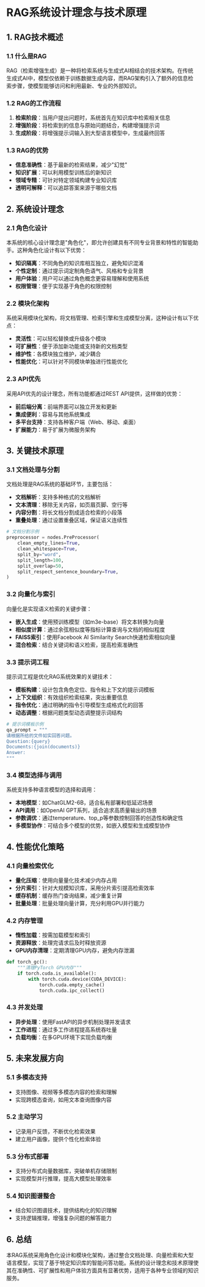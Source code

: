 # RAG系统设计理念与技术原理

## 1. RAG技术概述

### 1.1 什么是RAG

RAG（检索增强生成）是一种将检索系统与生成式AI相结合的技术架构。在传统生成式AI中，模型仅依赖于训练数据生成内容，而RAG架构引入了额外的信息检索步骤，使模型能够访问和利用最新、专业的外部知识。

### 1.2 RAG的工作流程

1. **检索阶段**：当用户提出问题时，系统首先在知识库中检索相关信息
2. **增强阶段**：将检索到的信息与原始问题结合，构建增强提示词
3. **生成阶段**：将增强提示词输入到大型语言模型中，生成最终回答

### 1.3 RAG的优势

- **信息准确性**：基于最新的检索结果，减少"幻觉"
- **知识扩展**：可以利用模型训练后的新知识
- **领域专精**：可针对特定领域构建专业知识库
- **透明可解释**：可以追踪答案来源于哪些文档

## 2. 系统设计理念

### 2.1 角色化设计

本系统的核心设计理念是"角色化"，即允许创建具有不同专业背景和特性的智能助手。这种角色化设计有以下优势：

- **知识隔离**：不同角色的知识库相互独立，避免知识混淆
- **个性定制**：通过提示词定制角色语气、风格和专业背景
- **用户体验**：用户可以通过角色概念更容易理解和使用系统
- **权限管理**：便于实现基于角色的权限控制

### 2.2 模块化架构

系统采用模块化架构，将文档管理、检索引擎和生成模型分离，这种设计有以下优点：

- **灵活性**：可以轻松替换或升级各个模块
- **可扩展性**：便于添加新功能或支持新的文档类型
- **维护性**：各模块独立维护，减少耦合
- **性能优化**：可以针对不同模块单独进行性能优化

### 2.3 API优先

采用API优先的设计理念，所有功能都通过REST API提供，这样做的优势：

- **前后端分离**：前端界面可以独立开发和更新
- **集成便利**：容易与其他系统集成
- **多平台支持**：支持各种客户端（Web、移动、桌面）
- **扩展能力**：易于扩展为微服务架构

## 3. 关键技术原理

### 3.1 文档处理与分割

文档处理是RAG系统的基础环节，主要包括：

- **文档解析**：支持多种格式的文档解析
- **文本清理**：移除无关内容，如页眉页脚、空行等
- **内容分割**：将长文档分割成适合检索的小段落
- **重叠处理**：通过设置重叠区域，保证语义连续性

```python
# 文档分割示例
preprocessor = nodes.PreProcessor(
    clean_empty_lines=True,
    clean_whitespace=True,
    split_by="word",
    split_length=100,
    split_overlap=50,
    split_respect_sentence_boundary=True,
)
```

### 3.2 向量化与索引

向量化是实现语义检索的关键步骤：

- **嵌入生成**：使用预训练模型（如m3e-base）将文本转换为向量
- **相似度计算**：通过余弦相似度等指标计算查询与文档的相似程度
- **FAISS索引**：使用Facebook AI Similarity Search快速检索相似向量
- **混合检索**：结合关键词和语义检索，提高检索准确性

### 3.3 提示词工程

提示词工程是优化RAG系统效果的关键技术：

- **模板构建**：设计包含角色定位、指令和上下文的提示词模板
- **上下文组织**：有效组织检索结果，突出重要信息
- **指令优化**：通过明确的指令引导模型生成格式化的回答
- **动态调整**：根据问题类型动态调整提示词结构

```python
# 提示词模板示例
qa_prompt = """
请根据所给的文件如实回答问题。
Question:{query}
Documents:{join(documents)}
Answer:
"""
```

### 3.4 模型选择与调用

系统支持多种语言模型的选择和调用：

- **本地模型**：如ChatGLM2-6B，适合私有部署和低延迟场景
- **API调用**：如OpenAI GPT系列，适合追求高质量输出的场景
- **参数调优**：通过temperature、top_p等参数控制回答的创造性和确定性
- **多模型协作**：可结合多个模型的优势，如嵌入模型和生成模型协作

## 4. 性能优化策略

### 4.1 向量检索优化

- **量化压缩**：使用向量量化技术减少内存占用
- **分片索引**：针对大规模知识库，采用分片索引提高检索效率
- **缓存机制**：缓存热门查询结果，减少重复计算
- **批量处理**：批量处理向量计算，充分利用GPU并行能力

### 4.2 内存管理

- **惰性加载**：按需加载模型和索引
- **资源释放**：处理完请求后及时释放资源
- **GPU内存清理**：定期清理GPU内存，避免内存泄漏

```python
def torch_gc():
    """清理PyTorch GPU内存"""
    if torch.cuda.is_available():
        with torch.cuda.device(CUDA_DEVICE):
            torch.cuda.empty_cache()
            torch.cuda.ipc_collect()
```

### 4.3 并发处理

- **异步处理**：使用FastAPI的异步机制处理并发请求
- **工作进程**：通过多工作进程提高系统吞吐量
- **负载均衡**：在多GPU环境下实现负载均衡

## 5. 未来发展方向

### 5.1 多模态支持

- 支持图像、视频等多模态内容的检索和理解
- 实现跨模态查询，如用文本查询图像内容

### 5.2 主动学习

- 记录用户反馈，不断优化检索效果
- 建立用户画像，提供个性化检索体验

### 5.3 分布式部署

- 支持分布式向量数据库，突破单机存储限制
- 实现模型并行推理，提高大模型处理效率

### 5.4 知识图谱整合

- 结合知识图谱技术，提供结构化的知识理解
- 支持逻辑推理，增强复杂问题的解答能力

## 6. 总结

本RAG系统采用角色化设计和模块化架构，通过整合文档处理、向量检索和大型语言模型，实现了基于特定知识库的智能问答功能。系统的设计理念和技术原理使其在准确性、可扩展性和用户体验方面具有显著优势，适用于各种专业领域的知识服务。 